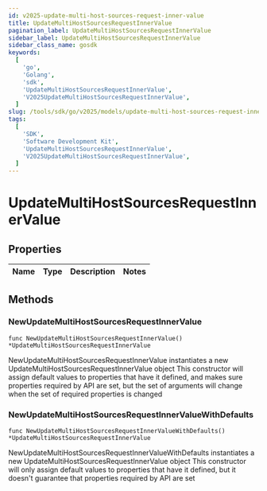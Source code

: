 ```yaml
---
id: v2025-update-multi-host-sources-request-inner-value
title: UpdateMultiHostSourcesRequestInnerValue
pagination_label: UpdateMultiHostSourcesRequestInnerValue
sidebar_label: UpdateMultiHostSourcesRequestInnerValue
sidebar_class_name: gosdk
keywords:
  [
    'go',
    'Golang',
    'sdk',
    'UpdateMultiHostSourcesRequestInnerValue',
    'V2025UpdateMultiHostSourcesRequestInnerValue',
  ]
slug: /tools/sdk/go/v2025/models/update-multi-host-sources-request-inner-value
tags:
  [
    'SDK',
    'Software Development Kit',
    'UpdateMultiHostSourcesRequestInnerValue',
    'V2025UpdateMultiHostSourcesRequestInnerValue',
  ]
---
```


# UpdateMultiHostSourcesRequestInnerValue

## Properties

| Name | Type | Description | Notes |
| ---- | ---- | ----------- | ----- |

## Methods

### NewUpdateMultiHostSourcesRequestInnerValue

`func NewUpdateMultiHostSourcesRequestInnerValue() *UpdateMultiHostSourcesRequestInnerValue`

NewUpdateMultiHostSourcesRequestInnerValue instantiates a new UpdateMultiHostSourcesRequestInnerValue object This constructor will assign default values to properties that have it defined, and makes sure properties required by API are set, but the set of arguments will change when the set of required properties is changed

### NewUpdateMultiHostSourcesRequestInnerValueWithDefaults

`func NewUpdateMultiHostSourcesRequestInnerValueWithDefaults() *UpdateMultiHostSourcesRequestInnerValue`

NewUpdateMultiHostSourcesRequestInnerValueWithDefaults instantiates a new UpdateMultiHostSourcesRequestInnerValue object This constructor will only assign default values to properties that have it defined, but it doesn't guarantee that properties required by API are set
